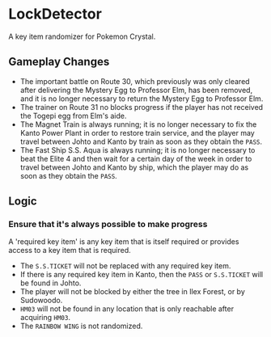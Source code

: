# LockDetector

A key item randomizer for Pokemon Crystal.

## Gameplay Changes

- The important battle on Route 30, which previously was only cleared
  after delivering the Mystery Egg to Professor Elm, has been removed,
  and it is no longer necessary to return the Mystery Egg to Professor
  Elm.
- The trainer on Route 31 no blocks progress if the player has not
  received the Togepi egg from Elm's aide.
- The Magnet Train is always running; it is no longer necessary to fix
  the Kanto Power Plant in order to restore train service, and the
  player may travel between Johto and Kanto by train as soon as they
  obtain the `PASS`.
- The Fast Ship S.S. Aqua is always running; it is no longer necessary
  to beat the Elite 4 and then wait for a certain day of the week in
  order to travel between Johto and Kanto by ship, which the player
  may do as soon as they obtain the `PASS`.

## Logic

### Ensure that it's always possible to make progress

A 'required key item' is any key item that is itself required or
provides access to a key item that is required.

- The `S.S.TICKET` will not be replaced with any required key item.
- If there is any required key item in Kanto, then the `PASS` or
  `S.S.TICKET` will be found in Johto.
- The player will not be blocked by either the tree in Ilex Forest, or
  by Sudowoodo.
- `HM03` will not be found in any location that is only reachable
  after acquiring `HM03`.
- The `RAINBOW WING` is not randomized.
